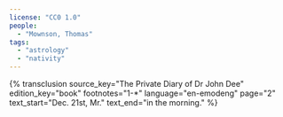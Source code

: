 ```yaml
---
license: "CC0 1.0"
people:
  - "Mownson, Thomas"
tags:
  - "astrology"
  - "nativity"
---
```

{% transclusion
  source_key="The Private Diary of Dr John Dee"
  edition_key="book"
  footnotes="1-*"
  language="en-emodeng"
  page="2"
  text_start="Dec. 21st, Mr."
  text_end="in the morning."
%}

